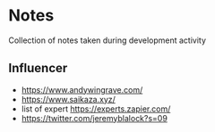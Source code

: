 # Notes

Collection of notes taken during development activity

## Influencer
- <https://www.andywingrave.com/>
- <https://www.saikaza.xyz/>
- list of expert <https://experts.zapier.com/>
- <https://twitter.com/jeremyblalock?s=09>
